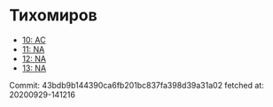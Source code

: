 # Тихомиров
- [10: AC](10.md)
- [11: NA](11.md)
- [12: NA](12.md)
- [13: NA](13.md)

Commit: 43bdb9b144390ca6fb201bc837fa398d39a31a02
 fetched at: 20200929-141216
